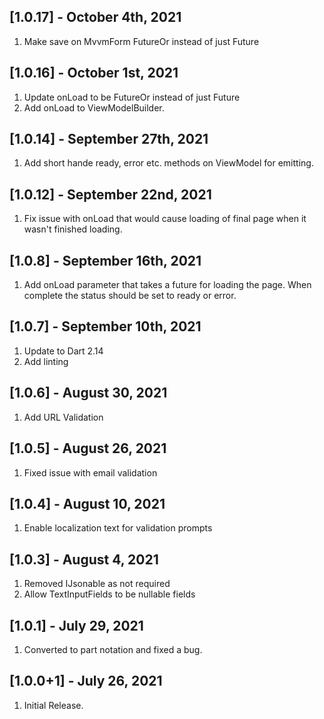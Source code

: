 ## [1.0.17] - October 4th, 2021

1. Make save on MvvmForm FutureOr<bool> instead of just Future<bool>

## [1.0.16] - October 1st, 2021

1. Update onLoad to be FutureOr<void> instead of just Future
2. Add onLoad to ViewModelBuilder.

## [1.0.14] - September 27th, 2021

1. Add short hande ready, error etc. methods on ViewModel for emitting.

## [1.0.12] - September 22nd, 2021

1. Fix issue with onLoad that would cause loading of final page when it wasn't finished loading.

## [1.0.8] - September 16th, 2021

1. Add onLoad parameter that takes a future for loading the page. When complete the status should be set to ready or error.

## [1.0.7] - September 10th, 2021

1. Update to Dart 2.14
2. Add linting

## [1.0.6] - August 30, 2021

1. Add URL Validation

## [1.0.5] - August 26, 2021

1. Fixed issue with email validation

## [1.0.4] - August 10, 2021

1. Enable localization text for validation prompts

## [1.0.3] - August 4, 2021

1. Removed IJsonable as not required
2. Allow TextInputFields to be nullable fields

## [1.0.1] - July 29, 2021

1. Converted to part notation and fixed a bug.

## [1.0.0+1] - July 26, 2021

1. Initial Release.
